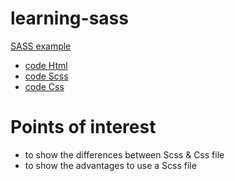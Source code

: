 # learning-sass
[SASS example](https://pierreweets.github.io/learning-sass/index.html)
  * [code Html](https://github.com/PierreWeets/learning-sass/blob/master/index.html)
  * [code Scss](https://github.com/PierreWeets/learning-sass/blob/master/assets/scss/style.scss)
  * [code Css](https://github.com/PierreWeets/learning-sass/blob/master/assets/css/style.css)

# Points of interest
* to show the differences between Scss & Css file
* to show the advantages to use a Scss file
